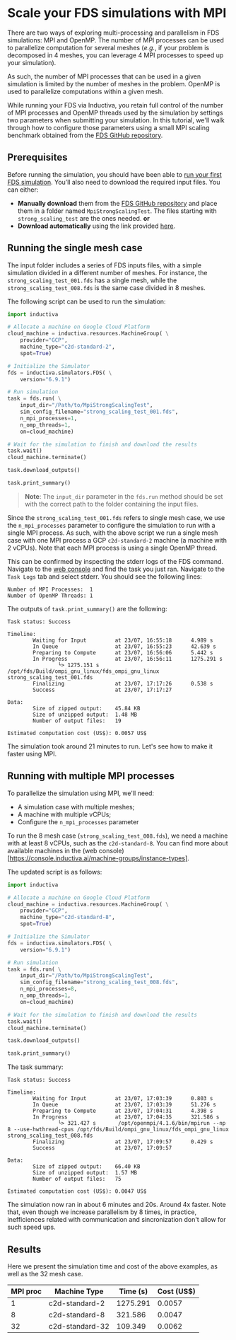 # Scale your FDS simulations with MPI

There are two ways of exploring multi-processing and parallelism in FDS simulations: MPI and OpenMP. The number of MPI processes
can be used to parallelize computation for several meshes (*e.g.*, if your problem is decomposed in 4 meshes, you can leverage 4 MPI processes to speed up your simulation).

As such, the number of MPI processes that can be used in a given simulation is limited by the number of meshes in the problem.
OpenMP is used to parallelize computations within a given mesh.

While running your FDS via Inductiva, you retain full control of the number of MPI processes and OpenMP threads used by the simulation by settings two parameters when submitting your simulation.
In this tutorial, we'll walk through how to configure those parameters using a small MPI scaling benchmark obtained from the [FDS GitHub repository](https://github.com/firemodels/fds/tree/FDS-6.10.1/Validation/MPI_Scaling_Tests).


## Prerequisites

Before running the simulation, you should have been able to [run your first FDS simulation](setup-test.md).
You’ll also need to download the required input files. You can either:

- **Manually download** them from the [FDS GitHub repository](https://github.com/firemodels/fds/tree/FDS-6.10.1/Validation/MPI_Scaling_Tests/FDS_Input_Files) and place them in a folder named `MpiStrongScalingTest`.
The files starting with `strong_scaling_test` are the ones needed.
**or**
- **Download automatically** using the link provided [here](https://storage.googleapis.com/inductiva-api-demo-files/fds-tutorials/MpiStrongScalingTest.zip).

## Running the single mesh case

The input folder includes a series of FDS inputs files, with a simple simulation divided in a different number of meshes.
For instance, the `strong_scaling_test_001.fds` has a single mesh, while the `strong_scaling_test_008.fds` is the same case divided in 8 meshes.

The following script can be used to run the simulation:

```python
import inductiva

# Allocate a machine on Google Cloud Platform
cloud_machine = inductiva.resources.MachineGroup( \
    provider="GCP",
    machine_type="c2d-standard-2",
    spot=True)

# Initialize the Simulator
fds = inductiva.simulators.FDS( \
    version="6.9.1")

# Run simulation
task = fds.run( \
    input_dir="/Path/to/MpiStrongScalingTest",
    sim_config_filename="strong_scaling_test_001.fds",
    n_mpi_processes=1,
    n_omp_threads=1,
    on=cloud_machine)

# Wait for the simulation to finish and download the results
task.wait()
cloud_machine.terminate()

task.download_outputs()

task.print_summary()
```

> **Note**: The `input_dir` parameter in the `fds.run` method should be set with the correct path
> to the folder containing the input files.

Since the `strong_scaling_test_001.fds` refers to single mesh case, we use the `n_mpi_processes` parameter to configure the simulation to run with a single MPI process.
As such, with the above script we run a single mesh case with one MPI process a GCP `c2d-standard-2` machine (a machine with 2 vCPUs). Note that each MPI process is using
a single OpenMP thread.

This can be confirmed by inspecting the stderr logs of the FDS command. Navigate to the [web console](http://console.inductiva.ai) and find the task you just ran.
Navigate to the `Task Logs` tab and select stderr. You should see the following lines:

```
Number of MPI Processes:  1
Number of OpenMP Threads: 1
```

The outputs of `task.print_summary()` are the following:

```
Task status: Success

Timeline:
        Waiting for Input         at 23/07, 16:55:18      4.989 s
        In Queue                  at 23/07, 16:55:23      42.639 s
        Preparing to Compute      at 23/07, 16:56:06      5.442 s
        In Progress               at 23/07, 16:56:11      1275.291 s
                └> 1275.151 s      /opt/fds/Build/ompi_gnu_linux/fds_ompi_gnu_linux strong_scaling_test_001.fds
        Finalizing                at 23/07, 17:17:26      0.538 s
        Success                   at 23/07, 17:17:27

Data:
        Size of zipped output:    45.84 KB
        Size of unzipped output:  1.48 MB
        Number of output files:   19

Estimated computation cost (US$): 0.0057 US$
```

The simulation took around 21 minutes to run. Let's see how to make it faster using MPI.

## Running with multiple MPI processes

To parallelize the simulation using MPI, we'll need:
- A simulation case with multiple meshes;
- A machine with multiple vCPUs;
- Configure the `n_mpi_processes` parameter

To run the 8 mesh case (`strong_scaling_test_008.fds`), we need a machine with at least 8 vCPUs,
such as the `c2d-standard-8`. You can find more about available machines in the (web console)[https://console.inductiva.ai/machine-groups/instance-types].

The updated script is as follows:

```python
import inductiva

# Allocate a machine on Google Cloud Platform
cloud_machine = inductiva.resources.MachineGroup( \
    provider="GCP",
    machine_type="c2d-standard-8",
    spot=True)

# Initialize the Simulator
fds = inductiva.simulators.FDS( \
    version="6.9.1")

# Run simulation
task = fds.run( \
    input_dir="/Path/to/MpiStrongScalingTest",
    sim_config_filename="strong_scaling_test_008.fds",
    n_mpi_processes=8,
    n_omp_threads=1,
    on=cloud_machine)

# Wait for the simulation to finish and download the results
task.wait()
cloud_machine.terminate()

task.download_outputs()

task.print_summary()
```

The task summary:

```
Task status: Success

Timeline:
        Waiting for Input         at 23/07, 17:03:39      0.803 s
        In Queue                  at 23/07, 17:03:39      51.276 s
        Preparing to Compute      at 23/07, 17:04:31      4.398 s
        In Progress               at 23/07, 17:04:35      321.586 s
                └> 321.427 s       /opt/openmpi/4.1.6/bin/mpirun --np 8 --use-hwthread-cpus /opt/fds/Build/ompi_gnu_linux/fds_ompi_gnu_linux strong_scaling_test_008.fds
        Finalizing                at 23/07, 17:09:57      0.429 s
        Success                   at 23/07, 17:09:57

Data:
        Size of zipped output:    66.40 KB
        Size of unzipped output:  1.57 MB
        Number of output files:   75

Estimated computation cost (US$): 0.0047 US$
```

The simulation now ran in about 6 minutes and 20s. Around 4x faster. Note that, even though we increase parallelism by 8 times, in practice,
inefficiences related with communication and sincronization don't allow for such speed ups.

## Results

Here we present the simulation time and cost of the above examples, as well as the 32 mesh case.

| MPI proc | Machine Type    | Time (s) | Cost (US$) |
|----------|-----------------|----------|------------|
| 1        | c2d-standard-2  | 1275.291 | 0.0057     |
| 8        | c2d-standard-8  | 321.586  | 0.0047     |
| 32       | c2d-standard-32 | 109.349  | 0.0062     |


